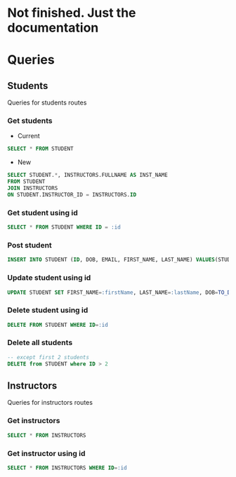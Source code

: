 # Not finished. Just the documentation

# Queries

## Students

Queries for students routes

### Get students

- Current

```sql
SELECT * FROM STUDENT
```

- New

```sql
SELECT STUDENT.*, INSTRUCTORS.FULLNAME AS INST_NAME
FROM STUDENT
JOIN INSTRUCTORS
ON STUDENT.INSTRUCTOR_ID = INSTRUCTORS.ID
```

### Get student using id

```sql
SELECT * FROM STUDENT WHERE ID = :id
```

### Post student

```sql
INSERT INTO STUDENT (ID, DOB, EMAIL, FIRST_NAME, LAST_NAME) VALUES(STUDENT_SEQ.NEXTVAL, TO_DATE(:dob,'YYYY-MM-DD'),:email,:firstName,:lastName)

```

### Update student using id

```sql
UPDATE STUDENT SET FIRST_NAME=:firstName, LAST_NAME=:lastName, DOB=TO_DATE(:dob,'YYYY-MM-DD'), EMAIL=:email WHERE ID=:id
```

### Delete student using id

```sql
DELETE FROM STUDENT WHERE ID=:id
```

### Delete all students

```sql
-- except first 2 students
DELETE from STUDENT where ID > 2
```

## Instructors

Queries for instructors routes

### Get instructors

```sql
SELECT * FROM INSTRUCTORS
```

### Get instructor using id

```sql
SELECT * FROM INSTRUCTORS WHERE ID=:id
```
